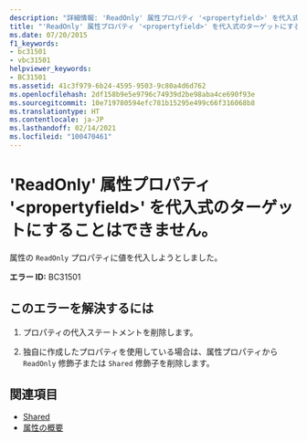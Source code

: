 ```yaml
---
description: "詳細情報: 'ReadOnly' 属性プロパティ '<propertyfield>' を代入式のターゲットにすることはできません"
title: "'ReadOnly' 属性プロパティ '<propertyfield>' を代入式のターゲットにすることはできません。"
ms.date: 07/20/2015
f1_keywords:
- bc31501
- vbc31501
helpviewer_keywords:
- BC31501
ms.assetid: 41c3f979-6b24-4595-9503-9c80a4d6d762
ms.openlocfilehash: 2df158b9e5e9796c74939d2be98aba4ce690f93e
ms.sourcegitcommit: 10e719780594efc781b15295e499c66f316068b8
ms.translationtype: HT
ms.contentlocale: ja-JP
ms.lasthandoff: 02/14/2021
ms.locfileid: "100470461"
---
```

# <a name="readonly-attribute-property-propertyfield-cannot-be-the-target-of-an-assignment"></a>'ReadOnly' 属性プロパティ '\<propertyfield>' を代入式のターゲットにすることはできません。

属性の `ReadOnly` プロパティに値を代入しようとしました。  
  
 **エラー ID:** BC31501  
  
## <a name="to-correct-this-error"></a>このエラーを解決するには  
  
1. プロパティの代入ステートメントを削除します。  
  
2. 独自に作成したプロパティを使用している場合は、属性プロパティから `ReadOnly` 修飾子または `Shared` 修飾子を削除します。  
  
## <a name="see-also"></a>関連項目

- [Shared](../language-reference/modifiers/shared.md)
- [属性の概要](../programming-guide/concepts/attributes/index.md)
